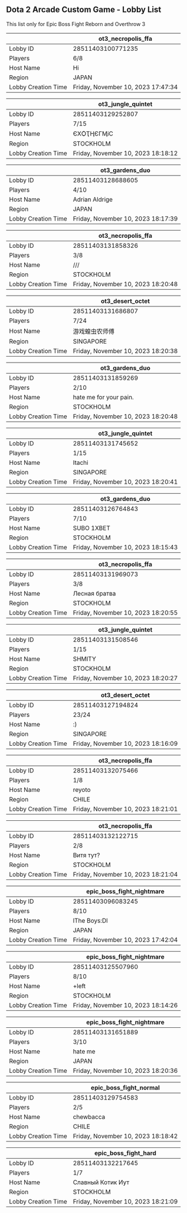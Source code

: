 ## Dota 2 Arcade Custom Game - Lobby List

This list only for Epic Boss Fight Reborn and Overthrow 3

|  | ot3_necropolis_ffa |
| ------ | ------ |
| Lobby ID | 28511403100771235 |
| Players | 6/8 |
| Host Name | Hi |
| Region | JAPAN |
| Lobby Creation Time | Friday, November 10, 2023 17:47:34 |


|  | ot3_jungle_quintet |
| ------ | ------ |
| Lobby ID | 28511403129252807 |
| Players | 7/15 |
| Host Name | ЄXѺҬӉЄГӍіС |
| Region | STOCKHOLM |
| Lobby Creation Time | Friday, November 10, 2023 18:18:12 |


|  | ot3_gardens_duo |
| ------ | ------ |
| Lobby ID | 28511403128688605 |
| Players | 4/10 |
| Host Name | Adrian Aldrige |
| Region | JAPAN |
| Lobby Creation Time | Friday, November 10, 2023 18:17:39 |


|  | ot3_necropolis_ffa |
| ------ | ------ |
| Lobby ID | 28511403131858326 |
| Players | 3/8 |
| Host Name | /// |
| Region | STOCKHOLM |
| Lobby Creation Time | Friday, November 10, 2023 18:20:48 |


|  | ot3_desert_octet |
| ------ | ------ |
| Lobby ID | 28511403131686807 |
| Players | 7/24 |
| Host Name | 游戏蝗虫农师傅 |
| Region | SINGAPORE |
| Lobby Creation Time | Friday, November 10, 2023 18:20:38 |


|  | ot3_gardens_duo |
| ------ | ------ |
| Lobby ID | 28511403131859269 |
| Players | 2/10 |
| Host Name | hate me for your pain. |
| Region | STOCKHOLM |
| Lobby Creation Time | Friday, November 10, 2023 18:20:48 |


|  | ot3_jungle_quintet |
| ------ | ------ |
| Lobby ID | 28511403131745652 |
| Players | 1/15 |
| Host Name | Itachi |
| Region | SINGAPORE |
| Lobby Creation Time | Friday, November 10, 2023 18:20:41 |


|  | ot3_gardens_duo |
| ------ | ------ |
| Lobby ID | 28511403126764843 |
| Players | 7/10 |
| Host Name | SUBO 1XBET |
| Region | STOCKHOLM |
| Lobby Creation Time | Friday, November 10, 2023 18:15:43 |


|  | ot3_necropolis_ffa |
| ------ | ------ |
| Lobby ID | 28511403131969073 |
| Players | 3/8 |
| Host Name | Лесная братва |
| Region | STOCKHOLM |
| Lobby Creation Time | Friday, November 10, 2023 18:20:55 |


|  | ot3_jungle_quintet |
| ------ | ------ |
| Lobby ID | 28511403131508546 |
| Players | 1/15 |
| Host Name | SHMITY |
| Region | STOCKHOLM |
| Lobby Creation Time | Friday, November 10, 2023 18:20:27 |


|  | ot3_desert_octet |
| ------ | ------ |
| Lobby ID | 28511403127194824 |
| Players | 23/24 |
| Host Name | :) |
| Region | SINGAPORE |
| Lobby Creation Time | Friday, November 10, 2023 18:16:09 |


|  | ot3_necropolis_ffa |
| ------ | ------ |
| Lobby ID | 28511403132075466 |
| Players | 1/8 |
| Host Name | reyoto |
| Region | CHILE |
| Lobby Creation Time | Friday, November 10, 2023 18:21:01 |


|  | ot3_necropolis_ffa |
| ------ | ------ |
| Lobby ID | 28511403132122715 |
| Players | 2/8 |
| Host Name | Витя тут? |
| Region | STOCKHOLM |
| Lobby Creation Time | Friday, November 10, 2023 18:21:04 |


|  | epic_boss_fight_nightmare |
| ------ | ------ |
| Lobby ID | 28511403096083245 |
| Players | 8/10 |
| Host Name | lThe Boys:Dl |
| Region | JAPAN |
| Lobby Creation Time | Friday, November 10, 2023 17:42:04 |


|  | epic_boss_fight_nightmare |
| ------ | ------ |
| Lobby ID | 28511403125507960 |
| Players | 8/10 |
| Host Name | +left |
| Region | STOCKHOLM |
| Lobby Creation Time | Friday, November 10, 2023 18:14:26 |


|  | epic_boss_fight_nightmare |
| ------ | ------ |
| Lobby ID | 28511403131651889 |
| Players | 3/10 |
| Host Name | hate me |
| Region | JAPAN |
| Lobby Creation Time | Friday, November 10, 2023 18:20:36 |


|  | epic_boss_fight_normal |
| ------ | ------ |
| Lobby ID | 28511403129754583 |
| Players | 2/5 |
| Host Name | chewbacca |
| Region | CHILE |
| Lobby Creation Time | Friday, November 10, 2023 18:18:42 |


|  | epic_boss_fight_hard |
| ------ | ------ |
| Lobby ID | 28511403132217645 |
| Players | 1/7 |
| Host Name | Славный Котик Иут |
| Region | STOCKHOLM |
| Lobby Creation Time | Friday, November 10, 2023 18:21:09 |


